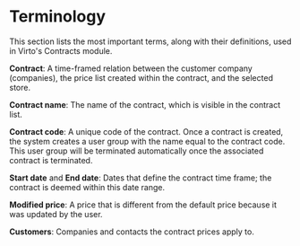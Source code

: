 ﻿# Terminology

This section lists the most important terms, along with their definitions, used in Virto's Contracts module.

**Contract**: A time-framed relation between the customer company (companies), the price list created within the contract, and the selected store.

**Contract name**: The name of the contract, which is visible in the contract list.

**Contract code**: A unique code of the contract. Once a contract is created, the system creates a user group with the name equal to the contract code. This user group will be terminated automatically once the associated contract is terminated.

**Start date** and **End date**: Dates that define the contract time frame; the contract is deemed within this date range.

**Modified price**: A price that is different from the default price because it was updated by the user.

**Customers**: Companies and contacts the contract prices apply to.
